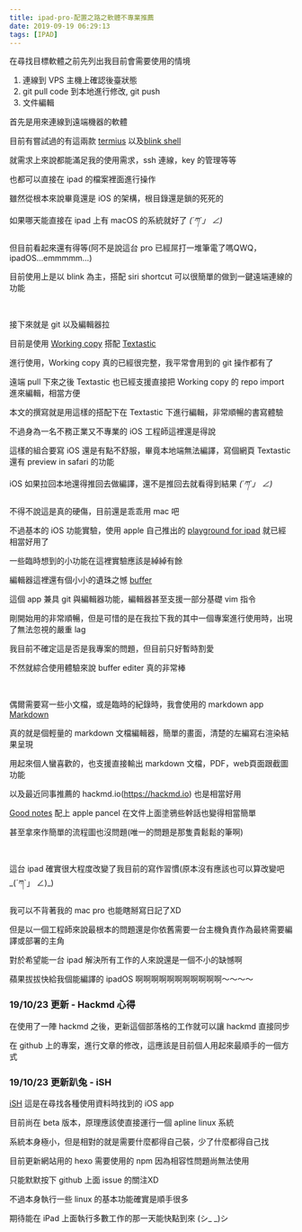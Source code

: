 ```yaml
---
title: ipad-pro-配置之路之軟體不專業推薦
date: 2019-09-19 06:29:13
tags: [IPAD]
---
```


在尋找目標軟體之前先列出我目前會需要使用的情境

 1. 連線到 VPS 主機上確認後臺狀態
 2. git pull code 到本地進行修改, git push
 3. 文件編輯

<!--more-->

首先是用來連線到遠端機器的軟體

目前有嘗試過的有這兩款 [termius](https://apps.apple.com/tw/app/termius-ssh-client/id549039908) 以及[blink shell](https://apps.apple.com/tw/app/blink-shell-mosh-ssh-client/id1156707581)

就需求上來說都能滿足我的使用需求，ssh 連線，key 的管理等等

也都可以直接在 ipad 的檔案裡面進行操作

雖然從根本來說畢竟還是 iOS 的架構，根目錄還是鎖的死死的

如果哪天能直接在 ipad 上有 macOS 的系統就好了 _(´ཀ`」 ∠)_ 

但目前看起來還有得等(阿不是說這台 pro 已經屌打一堆筆電了嗎QWQ，ipadOS...emmmmm...)

目前使用上是以 blink 為主，搭配 siri shortcut 可以很簡單的做到一鍵遠端連線的功能

</br>

接下來就是 git 以及編輯器拉

目前是使用 [Working copy](https://apps.apple.com/tw/app/working-copy-git-client/id896694807) 搭配 [Textastic](https://apps.apple.com/tw/app/textastic-code-editor-8/id1049254261)

進行使用，Working copy 真的已經很完整，我平常會用到的 git 操作都有了

遠端 pull 下來之後 Textastic 也已經支援直接把 Working copy 的 repo import 進來編輯，相當方便

本文的撰寫就是用這樣的搭配下在 Textastic 下進行編輯，非常順暢的書寫體驗

不過身為一名不務正業又不專業的 iOS 工程師這裡還是得說

這樣的組合要寫 iOS 還是有點不舒服，畢竟本地端無法編譯，寫個網頁 Textastic 還有 preview in safari 的功能

iOS 如果拉回本地還得推回去做編譯，還不是推回去就看得到結果 _(´ཀ`」 ∠)_ 

不得不說這是真的硬傷，目前還是乖乖用 mac 吧

不過基本的 iOS 功能實驗，使用 apple 自己推出的 [playground for ipad](https://apps.apple.com/tw/app/swift-playgrounds/id908519492)
就已經相當好用了

一些臨時想到的小功能在這裡實驗應該是綽綽有餘

編輯器這裡還有個小小的遺珠之憾 [buffer](https://apps.apple.com/tw/app/buffer-editor-code-editor/id502633252)

這個 app 兼具 git 與編輯器功能，編輯器甚至支援一部分基礎 vim 指令

剛開始用的非常順暢，但是可惜的是在我拉下我的其中一個專案進行使用時，出現了無法忽視的嚴重 lag

我目前不確定這是否是我專案的問題，但目前只好暫時割愛

不然就綜合使用體驗來說 buffer editer 真的非常棒

</br>


偶爾需要寫一些小文檔，或是臨時的紀錄時，我會使用的 markdown app [Markdown](https://apps.apple.com/tw/app/markdown/id1472328263)

真的就是個輕量的 markdown 文檔編輯器，簡單的畫面，清楚的左編寫右渲染結果呈現

用起來個人蠻喜歡的，也支援直接輸出 markdown 文檔，PDF，web頁面跟截圖功能

以及最近同事推薦的 hackmd.io(https://hackmd.io) 也是相當好用

[Good notes](https://apps.apple.com/tw/app/goodnotes-5/id1444383602) 配上 apple pancel 在文件上面塗鴉些幹話也變得相當簡單

甚至拿來作簡單的流程圖也沒問題(唯一的問題是那隻貴鬆鬆的筆啊)

</br>

這台 ipad 確實很大程度改變了我目前的寫作習慣(原本沒有應該也可以算改變吧_(´ཀ`」 ∠)_)

我可以不背著我的 mac pro 也能瞎掰寫日記了XD

但是以一個工程師來說最根本的問題還是你依舊需要一台主機負責作為最終需要編譯或部署的主角

對於希望能一台 ipad 解決所有工作的人來說還是一個不小的缺憾啊

蘋果拔拔快給我個能編譯的 ipadOS 啊啊啊啊啊啊啊啊啊啊啊～～～～


### 19/10/23 更新 - Hackmd 心得

在使用了一陣 hackmd 之後，更新這個部落格的工作就可以讓 hackmd 直接同步

在 github 上的專案，進行文章的修改，這應該是目前個人用起來最順手的一個方式


### 19/10/23 更新趴兔 - iSH

[iSH](https://ish.app) 這是在尋找各種使用資料時找到的 iOS app

目前尚在 beta 版本，原理應該使直接運行一個 apline linux 系統

系統本身極小，但是相對的就是需要什麼都得自己裝，少了什麼都得自己找

目前更新網站用的 hexo 需要使用的 npm 因為相容性問題尚無法使用

只能默默按下 github 上面 issue 的關注XD

不過本身執行一些 linux 的基本功能確實是順手很多

期待能在 iPad 上面執行多數工作的那一天能快點到來 (シ_ _)シ







